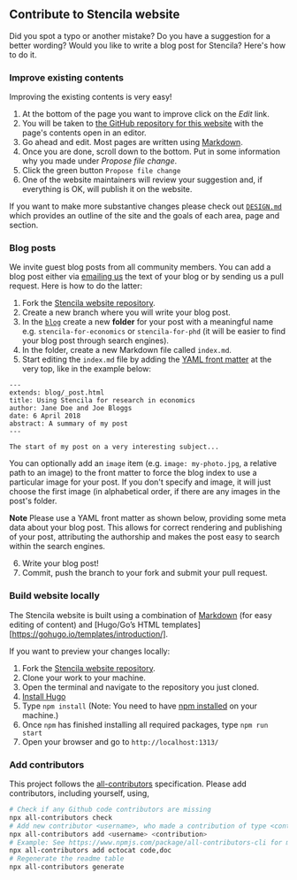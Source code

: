 ## Contribute to Stencila website

Did you spot a typo or another mistake? Do you have a suggestion for a better wording?
Would you like to write a blog post for Stencila? Here's how to do it.

### Improve existing contents

Improving the existing contents is very easy!

1. At the bottom of the page you want to improve click on the _Edit_ link.
2. You will be taken to [the GitHub repository for this website](stencila-website-repo) with the page's contents open in an editor.
3. Go ahead and edit. Most pages are written using [Markdown](markdown).
4. Once you are done, scroll down to the bottom. Put in some information why you made under
   _Propose file change_.
5. Click the green button `Propose file change`
6. One of the website maintainers will review your suggestion and, if everything is OK,
   will publish it on the website.

If you want to make more substantive changes please check out [`DESIGN.md`](DESIGN.md)
which provides an outline of the site and the goals of each area, page and section.

### Blog posts

We invite guest blog posts from all community members. You can add a blog post
either via [emailing us](mailto:hello@stenci.la) the text of your blog or
by sending us a pull request. Here is how to do the latter:

1. Fork the [Stencila website repository](https://github.com/stencila/website).
2. Create a new branch where you will write your blog post.
3. In the [`blog`](blog) create a new **folder** for your post with a meaningful name e.g. `stencila-for-economics` or `stencila-for-phd` (it will be easier to find your blog post through search engines).
4. In the folder, create a new Markdown file called `index.md`.
5. Start editing the `index.md` file by adding the [YAML front matter](http://assemble.io/docs/YAML-front-matter.html) at the very top,
   like in the example below:

```
---
extends: blog/_post.html
title: Using Stencila for research in economics
author: Jane Doe and Joe Bloggs
date: 6 April 2018
abstract: A summary of my post
---

The start of my post on a very interesting subject...
```

You can optionally add an `image` item (e.g. `image: my-photo.jpg`, a relative path to an image) to the front matter to force the blog index to use a particular image for your post. If you don't specify and image, it will just choose the first image (in alphabetical order, if there are any images in the post's folder.

**Note** Please use a YAML front matter as shown below, providing
some meta data about your blog post. This allows for correct rendering and
publishing of your post, attributing the authorship and makes the post
easy to search within the search engines.

6. Write your blog post!
7. Commit, push the branch to your fork and submit your pull request.

### Build website locally

The Stencila website is built using a combination of [Markdown][markdown] (for easy editing of content) and [Hugo/Go’s HTML templates][https://gohugo.io/templates/introduction/].

If you want to preview your changes locally:

1. Fork the [Stencila website repository][stencila-website-repo].
2. Clone your work to your machine.
3. Open the terminal and navigate to the repository you just cloned.
4. [Install Hugo](https://gohugo.io/getting-started/installing/)
5. Type `npm install` (Note: You need to have [npm installed](https://www.npmjs.com/get-npm) on your machine.)
6. Once `npm` has finished installing all required packages, type `npm run start`
7. Open your browser and go to `http://localhost:1313/`

### Add contributors

This project follows the [all-contributors](https://github.com/kentcdodds/all-contributors) specification. Please add contributors, including yourself, using,

```bash
# Check if any Github code contributors are missing
npx all-contributors check
# Add new contributor <username>, who made a contribution of type <contribution>
npx all-contributors add <username> <contribution>
# Example: See https://www.npmjs.com/package/all-contributors-cli for more codes.
npx all-contributors add octocat code,doc
# Regenerate the readme table
npx all-contributors generate
```

[stencila-site]: http://stenci.la/
[stencila-website-repo]: https://github.com/stencila/website
[markdown]: https://daringfireball.net/projects/markdown
